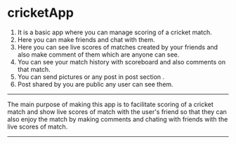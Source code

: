 # cricketApp
 1. It is a basic app where you can manage scoring of a cricket match.
 2. Here you can make friends and chat with them.
 3. Here you can see live scores of matches created by your friends and also make comment of them which are anyone can see.
 4. You can see your match history with scoreboard and also comments on that match.
 5. You can send pictures or any post in post section .
 6. Post shared by you are public any user can see them.
 
 
 ********************************************************************************************
 
   The main purpose of making this app is to facilitate scoring of a cricket match 
   and show live scores of match with the user's friend so that they can also enjoy 
   the match by making comments and chating with friends with the live scores of match.
   
   *********************************************************************************************
